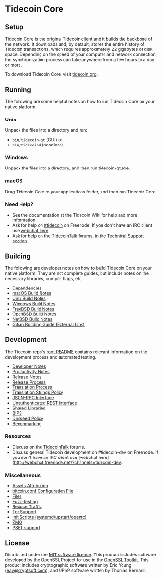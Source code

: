 Tidecoin Core
=============

Setup
---------------------
Tidecoin Core is the original Tidecoin client and it builds the backbone of the network. It downloads and, by default, stores the entire history of Tidecoin transactions, which requires approximately 22 gigabytes of disk space. Depending on the speed of your computer and network connection, the synchronization process can take anywhere from a few hours to a day or more.

To download Tidecoin Core, visit [tidecoin.org](https://tidecoin.org/).

Running
---------------------
The following are some helpful notes on how to run Tidecoin Core on your native platform.

### Unix

Unpack the files into a directory and run:

- `bin/tidecoin-qt` (GUI) or
- `bin/tidecoind` (headless)

### Windows

Unpack the files into a directory, and then run tidecoin-qt.exe.

### macOS

Drag Tidecoin Core to your applications folder, and then run Tidecoin Core.

### Need Help?

* See the documentation at the [Tidecoin Wiki](https://tidecoin.info/)
for help and more information.
* Ask for help on [#tidecoin](http://webchat.freenode.net?channels=tidecoin) on Freenode. If you don't have an IRC client use [webchat here](http://webchat.freenode.net?channels=tidecoin).
* Ask for help on the [TidecoinTalk](https://tidecointalk.io/) forums, in the [Technical Support section](https://tidecointalk.io/c/technical-support).

Building
---------------------
The following are developer notes on how to build Tidecoin Core on your native platform. They are not complete guides, but include notes on the necessary libraries, compile flags, etc.

- [Dependencies](dependencies.md)
- [macOS Build Notes](build-osx.md)
- [Unix Build Notes](build-unix.md)
- [Windows Build Notes](build-windows.md)
- [FreeBSD Build Notes](build-freebsd.md)
- [OpenBSD Build Notes](build-openbsd.md)
- [NetBSD Build Notes](build-netbsd.md)
- [Gitian Building Guide (External Link)](https://github.com/bitcoin-core/docs/blob/master/gitian-building.md)

Development
---------------------
The Tidecoin repo's [root README](/README.md) contains relevant information on the development process and automated testing.

- [Developer Notes](developer-notes.md)
- [Productivity Notes](productivity.md)
- [Release Notes](release-notes.md)
- [Release Process](release-process.md)
- [Translation Process](translation_process.md)
- [Translation Strings Policy](translation_strings_policy.md)
- [JSON-RPC Interface](JSON-RPC-interface.md)
- [Unauthenticated REST Interface](REST-interface.md)
- [Shared Libraries](shared-libraries.md)
- [BIPS](bips.md)
- [Dnsseed Policy](dnsseed-policy.md)
- [Benchmarking](benchmarking.md)

### Resources
* Discuss on the [TidecoinTalk](https://tidecointalk.io/) forums.
* Discuss general Tidecoin development on #tidecoin-dev on Freenode. If you don't have an IRC client use [webchat here](http://webchat.freenode.net/?channels=tidecoin-dev.

### Miscellaneous
- [Assets Attribution](assets-attribution.md)
- [bitcoin.conf Configuration File](bitcoin-conf.md)
- [Files](files.md)
- [Fuzz-testing](fuzzing.md)
- [Reduce Traffic](reduce-traffic.md)
- [Tor Support](tor.md)
- [Init Scripts (systemd/upstart/openrc)](init.md)
- [ZMQ](zmq.md)
- [PSBT support](psbt.md)

License
---------------------
Distributed under the [MIT software license](/COPYING).
This product includes software developed by the OpenSSL Project for use in the [OpenSSL Toolkit](https://www.openssl.org/). This product includes
cryptographic software written by Eric Young ([eay@cryptsoft.com](mailto:eay@cryptsoft.com)), and UPnP software written by Thomas Bernard.
